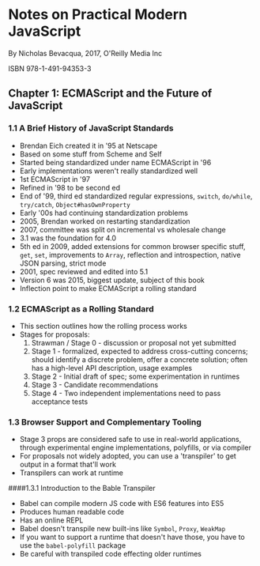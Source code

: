 # Notes on Practical Modern JavaScript

By Nicholas Bevacqua, 2017, O'Reilly Media Inc

ISBN 978-1-491-94353-3

## Chapter 1: ECMAScript and the Future of JavaScript

### 1.1 A Brief History of JavaScript Standards

* Brendan Eich created it in '95 at Netscape
* Based on some stuff from Scheme and Self
* Started being standardized under name ECMAScript in '96
* Early implementations weren't really standardized well
* 1st ECMAScript in '97
* Refined in '98 to be second ed
* End of '99, third ed standardized regular expressions, `switch`, `do/while`, `try/catch`, `Object#hasOwnProperty`
* Early '00s had continuing standardization problems
* 2005, Brendan worked on restarting standardization
* 2007, committee was split on incremental vs wholesale change
* 3.1 was the foundation for 4.0
* 5th ed in 2009, added extensions for common browser specific stuff, `get`, `set`, improvements to `Array`, reflection and introspection, native JSON parsing, strict mode
* 2001, spec reviewed and edited into 5.1
* Version 6 was 2015, biggest update, subject of this book
* Inflection point to make ECMAScript a rolling standard

### 1.2 ECMAScript as a Rolling Standard

* This section outlines how the rolling process works
* Stages for proposals:
    1. Strawman / Stage 0 - discussion or proposal not yet submitted
    1. Stage 1 - formalized, expected to address cross-cutting concerns; should identify a discrete problem, offer a concrete solution; often has a high-level API description, usage examples
    1. Stage 2 - Initial draft of spec; some experimentation in runtimes
    1. Stage 3 - Candidate recommendations
    1. Stage 4 - Two independent implementations need to pass acceptance tests

### 1.3 Browser Support and Complementary Tooling

* Stage 3 props are considered safe to use in real-world applications, through experimental engine implementations, polyfills, or via compiler
* For proposals not widely adopted, you can use a 'transpiler' to get output in a format that'll work
* Transpilers can work at runtime

####1.3.1 Introduction to the Bable Transpiler

* Babel can compile modern JS code with ES6 features into ES5
* Produces human readable code
* Has an online REPL
* Babel doesn't transpile new built-ins like `Symbol`, `Proxy`, `WeakMap`
* If you want to support a runtime that doesn't have those, you have to use the `babel-polyfill` package
* Be careful with transpiled code effecting older runtimes

